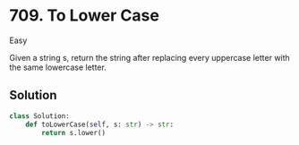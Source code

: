 # 709. To Lower Case

Easy

Given a string s, return the string after replacing every uppercase letter with
the same lowercase letter.

## Solution

```python
class Solution:
    def toLowerCase(self, s: str) -> str:
        return s.lower()
```
